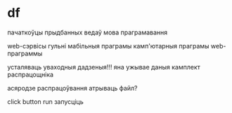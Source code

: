 # df

пачаткоўцы
прыдбанных ведаў
мова праграмавання

web-cэрвісы
гульні
мабільныя праграмы
камп'ютарныя праграмы
web-праграммы

усталяваць
уваходныя дадзеныя!!! яна ужывае даныя
камплект  распрацощніка

асяродзе распрацоўвання
атрываць файл?

click button
run запусціць
